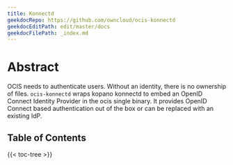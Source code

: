 ```yaml
---
title: Konnectd
geekdocRepo: https://github.com/owncloud/ocis-konnectd
geekdocEditPath: edit/master/docs
geekdocFilePath: _index.md
---
```


# Abstract

OCIS needs to authenticate users. Without an identity, there is no ownership of files. `ocis-konnectd` wraps kopano konnectd to embed an OpenID Connect Identity Provider in the ocis single binary. It provides OpenID Connect based authentication out of the box or can be replaced with an existing IdP.

## Table of Contents

{{< toc-tree >}}
